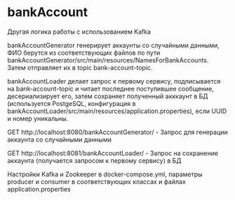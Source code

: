 # bankAccount
Другая логика работы с использованием Kafka

bankAccountGenerator генерирует аккаунты со случайными данными, ФИО берутся из соответствующих файлов по пути bankAccountGenerator/src/main/resources/NamesForBankAccounts. Затем отправляет их в topic bank-account-topic.

bankAccountLoader делает запрос к первому сервису, подписывается на bank-account-topic и читает последнее поступившее сообщение, десериализирует его, затем сохраняет полученный акккаунт в БД (используется PostgeSQL, конфигурация в bankAccountLoader/src/main/resources/application.properties), если UUID и номер уникальны.

GET http://localhost:8080/bankAccountGenerator/ - Запрос для генерации аккаунта со случайными данными

GET http://localhost:8081/bankAccountLoader/ - Запрос на сохранение аккаунта (получается запросом к первому сервису) в БД

Настройки Kafka и Zookeeper в docker-compose.yml, параметры producer и consumer в соответствующих классах и файлах application.properties
